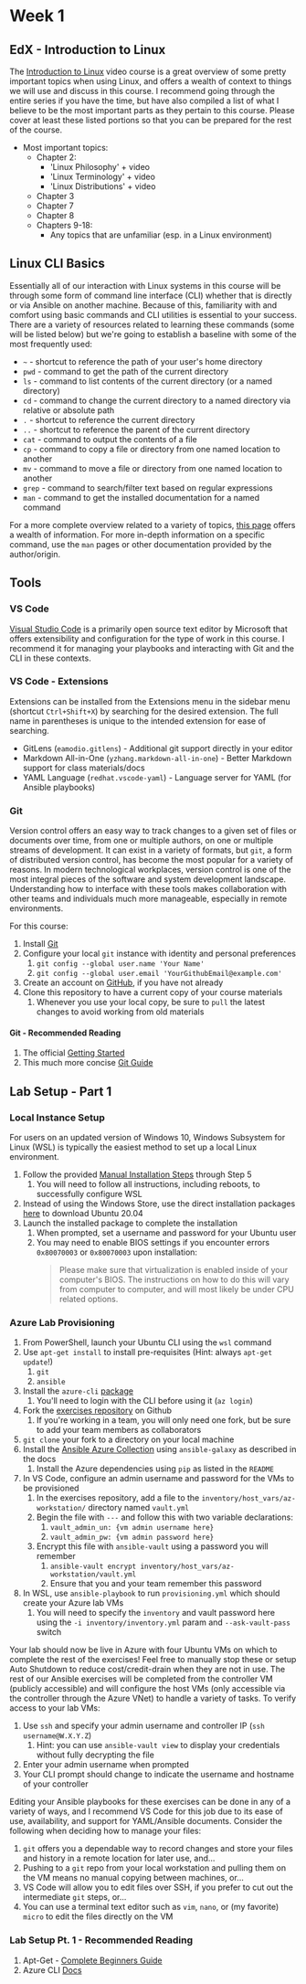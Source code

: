 # Week 1

## EdX - Introduction to Linux

The [Introduction to Linux](https://www.edx.org/course/introduction-linux-linuxfoundationx-lfs101x-1)
video course is a great overview of some pretty important topics when using
Linux, and offers a wealth of context to things we will use and discuss in
this course. I recommend going through the entire series if you have the time,
but have also compiled a list of what I believe to be the most important parts
as they pertain to this course. Please cover at least these listed portions so
that you can be prepared for the rest of the course.

- Most important topics:
  - Chapter 2:
    - 'Linux Philosophy' + video
    - 'Linux Terminology' + video
    - 'Linux Distributions' + video
  - Chapter 3
  - Chapter 7
  - Chapter 8
  - Chapters 9-18:
    - Any topics that are unfamiliar (esp. in a Linux environment)

## Linux CLI Basics

Essentially all of our interaction with Linux systems in this course will be through
some form of command line interface (CLI) whether that is directly or via Ansible
on another machine. Because of this, familiarity with and comfort using basic commands
and CLI utilities is essential to your success. There are a variety of resources
related to learning these commands (some will be listed below) but we're going
to establish a baseline with some of the most frequently used:

- `~` - shortcut to reference the path of your user's home directory
- `pwd` - command to get the path of the current directory
- `ls` - command to list contents of the current directory (or a named directory)
- `cd` - command to change the current directory to a named directory via relative
  or absolute path
- `.` - shortcut to reference the current directory
- `..` - shortcut to reference the parent of the current directory
- `cat` - command to output the contents of a file
- `cp` - command to copy a file or directory from one named location to another
- `mv` - command to move a file or directory from one named location to another
- `grep` - command to search/filter text based on regular expressions
- `man` - command to get the installed documentation for a named command

For a more complete overview related to a variety of topics, [this page](https://gto76.github.io/linux-cheatsheet/)
offers a wealth of information. For more in-depth information on a specific command,
use the `man` pages or other documentation provided by the author/origin.

## Tools

### VS Code

[Visual Studio Code](https://code.visualstudio.com/) is a primarily open source
text editor by Microsoft that offers extensibility and configuration for the type
of work in this course. I recommend it for managing your playbooks and interacting
with Git and the CLI in these contexts.

### VS Code - Extensions

Extensions can be installed from the Extensions menu in the sidebar menu
(shortcut `Ctrl+Shift+X`) by searching for the desired extension. The full name
in parentheses is unique to the intended extension for ease of searching.

- GitLens (`eamodio.gitlens`) - Additional git support directly in your editor
- Markdown All-in-One (`yzhang.markdown-all-in-one`) - Better Markdown support for
  class materials/docs
- YAML Language (`redhat.vscode-yaml`) - Language server for YAML (for Ansible playbooks)

### Git

Version control offers an easy way to track changes to a given set of files or
documents over time, from one or multiple authors, on one or multiple streams of
development. It can exist in a variety of formats, but `git`, a form of distributed
version control, has become the most popular for a variety of reasons. In modern
technological workplaces, version control is one of the most integral pieces of
the software and system development landscape. Understanding how to interface with
these tools makes collaboration with other teams and individuals much more manageable,
especially in remote environments.

For this course:

1. Install [Git](https://git-scm.com/)
2. Configure your local `git` instance with identity and personal preferences
   1. `git config --global user.name 'Your Name'`
   2. `git config --global user.email 'YourGithubEmail@example.com'`
3. Create an account on [GitHub](https://github.com), if you have not already
4. Clone this repository to have a current copy of your course materials
   1. Whenever you use your local copy, be sure to `pull` the latest changes to
      avoid working from old materials

#### Git - Recommended Reading

1. The official [Getting Started](https://www.git-scm.com/book/en/v2/Getting-Started-About-Version-Control#ch01-getting-started)
2. This much more concise [Git Guide](https://rogerdudler.github.io/git-guide/)

## Lab Setup - Part 1

### Local Instance Setup

For users on an updated version of Windows 10, Windows Subsystem for Linux (WSL)
is typically the easiest method to set up a local Linux environment.

1. Follow the provided [Manual Installation Steps](https://docs.microsoft.com/en-us/windows/wsl/install-win10#manual-installation-steps)
   through Step 5
   1. You will need to follow all instructions, including reboots, to successfully
      configure WSL
2. Instead of using the Windows Store, use the direct installation packages [here](https://aka.ms/wslubuntu2004)
   to download Ubuntu 20.04
3. Launch the installed package to complete the installation
   1. When prompted, set a username and password for your Ubuntu user
   2. You may need to enable BIOS settings if you encounter errors `0x80070003` or
      `0x80070003` upon installation:
      > Please make sure that virtualization is enabled inside of your computer's
      > BIOS. The instructions on how to do this will vary from computer to computer,
      > and will most likely be under CPU related options.

### Azure Lab Provisioning

1. From PowerShell, launch your Ubuntu CLI using the `wsl` command
2. Use `apt-get install` to install pre-requisites (Hint: always `apt-get update`!)
   1. `git`
   2. `ansible`
3. Install the `azure-cli` [package](https://docs.microsoft.com/en-us/cli/azure/install-azure-cli-linux)
   1. You'll need to login with the CLI before using it (`az login`)
4. Fork the [exercises repository](https://github.com/draevin/csc395-linux-lab-exercises)
   on Github
   1. If you're working in a team, you will only need one fork, but be sure to
      add your team members as collaborators
5. `git clone` your fork to a directory on your local machine
6. Install the [Ansible Azure Collection](https://galaxy.ansible.com/azure/azcollection)
   using `ansible-galaxy` as described in the docs
   1. Install the Azure dependencies using `pip` as listed in the `README`
7. In VS Code, configure an admin username and password for the VMs to be provisioned
   1. In the exercises repository, add a file to the `inventory/host_vars/az-workstation/`
      directory named `vault.yml`
   2. Begin the file with `---` and follow this with two variable declarations:
      1. `vault_admin_un: {vm admin username here}`
      2. `vault_admin_pw: {vm admin password here}`
   3. Encrypt this file with `ansible-vault` using a password you will remember
      1. `ansible-vault encrypt inventory/host_vars/az-workstation/vault.yml`
      2. Ensure that you and your team remember this password
8. In WSL, use `ansible-playbook` to run `provisioning.yml` which should create your
   Azure lab VMs
   1. You will need to specify the `inventory` and vault password here using the
      `-i inventory/inventory.yml` param and `--ask-vault-pass` switch

Your lab should now be live in Azure with four Ubuntu VMs on which to complete the
rest of the exercises! Feel free to manually stop these or setup Auto Shutdown to
reduce cost/credit-drain when they are not in use. The rest of our Ansible exercises
will be completed from the controller VM (publicly accessible) and will configure
the host VMs (only accessible via the controller through the Azure VNet) to handle
a variety of tasks. To verify access to your lab VMs:

1. Use `ssh` and specify your admin username and controller IP (`ssh username@W.X.Y.Z`)
   1. Hint: you can use `ansible-vault view` to display your credentials without
      fully decrypting the file
2. Enter your admin username when prompted
3. Your CLI prompt should change to indicate the username and hostname of your controller

Editing your Ansible playbooks for these exercises can be done
in any of a variety of ways, and I recommend VS Code for this job due to its ease
of use, availability, and support for YAML/Ansible documents. Consider the following
when deciding how to manage your files:

1. `git` offers you a dependable way to record changes and store your files and history
   in a remote location for later use, and...
2. Pushing to a `git` repo from your local workstation and pulling them on the
   VM means no manual copying between machines, or...
3. VS Code will allow you to edit files over SSH, if you prefer to cut out the
   intermediate `git` steps, or...
4. You can use a terminal text editor such as `vim`, `nano`, or (my favorite) `micro`
   to edit the files directly on the VM

### Lab Setup Pt. 1 - Recommended Reading

1. Apt-Get - [Complete Beginners Guide](https://itsfoss.com/apt-get-linux-guide/)
2. Azure CLI [Docs](https://docs.microsoft.com/en-us/cli/azure/)
